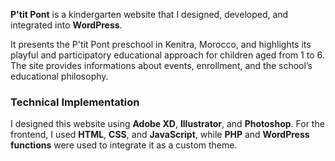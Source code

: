 **P'tit Pont** is a kindergarten website that I designed, developed, and integrated into **WordPress**.

It presents the P'tit Pont preschool in Kenitra, Morocco, and highlights its playful and participatory educational approach for children aged from 1 to 6. The site provides informations about events, enrollment, and the school’s educational philosophy.

### Technical Implementation

I designed this website using **Adobe XD**, **Illustrator**, and **Photoshop**. For the frontend, I used **HTML**, **CSS**, and **JavaScript**, while **PHP** and **WordPress functions** were used to integrate it as a custom theme.
